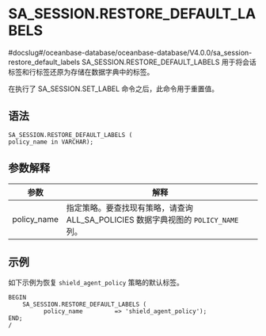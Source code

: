 SA_SESSION.RESTORE_DEFAULT_LABELS 
======================================================
#docslug#/oceanbase-database/oceanbase-database/V4.0.0/sa_session-restore_default_labels
SA_SESSION.RESTORE_DEFAULT_LABELS 用于将会话标签和行标签还原为存储在数据字典中的标签。

在执行了 SA_SESSION.SET_LABEL 命令之后，此命令用于重置值。

语法 
-----------

```unknow
SA_SESSION.RESTORE_DEFAULT_LABELS (
policy_name in VARCHAR);
```



参数解释 
-------------



|   **参数**    |                          **解释**                           |
|-------------|-----------------------------------------------------------|
| policy_name | 指定策略。要查找现有策略，请查询 ALL_SA_POLICIES 数据字典视图的 `POLICY_NAME` 列。 |



示例 
-----------

如下示例为恢复 `shield_agent_policy` 策略的默认标签。

```unknow
BEGIN
    SA_SESSION.RESTORE_DEFAULT_LABELS (
          policy_name         => 'shield_agent_policy');
END;
/
```



